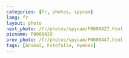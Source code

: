 ```yaml
---
categories: [fr, photos, spycam]
lang: fr
layout: photo
next_photo: /fr/photos/spycam/P0000427.html
picname: P0000429
prev_photo: /fr/photos/spycam/P0000447.html
tags: [Animal, Fotofalle, Hyenas]
---
```

